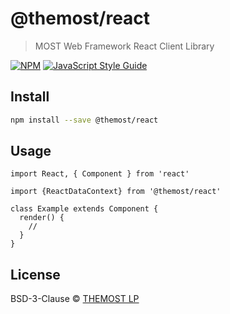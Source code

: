# @themost/react

> MOST Web Framework React Client Library

[![NPM](https://img.shields.io/npm/v/themost-react.svg)](https://www.npmjs.com/package/themost-react) [![JavaScript Style Guide](https://img.shields.io/badge/code_style-standard-brightgreen.svg)](https://standardjs.com)

## Install

```bash
npm install --save @themost/react
```

## Usage

```tsx
import React, { Component } from 'react'

import {ReactDataContext} from '@themost/react'

class Example extends Component {
  render() {
    //
  }
}
```

## License

BSD-3-Clause © [THEMOST LP](License)
